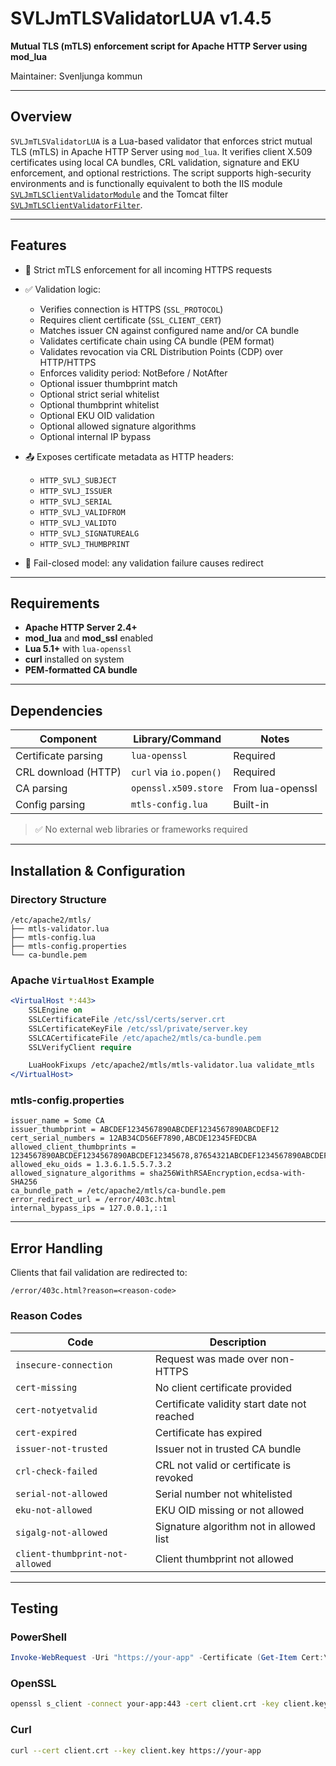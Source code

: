 # SVLJmTLSValidatorLUA v1.4.5

**Mutual TLS (mTLS) enforcement script for Apache HTTP Server using mod\_lua**

Maintainer: Svenljunga kommun

---

## Overview

`SVLJmTLSValidatorLUA` is a Lua-based validator that enforces strict mutual TLS (mTLS) in Apache HTTP Server using `mod_lua`.
It verifies client X.509 certificates using local CA bundles, CRL validation, signature and EKU enforcement, and optional restrictions.
The script supports high-security environments and is functionally equivalent to both the IIS module [`SVLJmTLSClientValidatorModule`](https://github.com/svenljungakommun/SVLJmTLSClientValidatorModule) and the Tomcat filter [`SVLJmTLSClientValidatorFilter`](https://github.com/svenljungakommun/SVLJmTLSClientValidatorFilter).

---

## Features

* 🔐 Strict mTLS enforcement for all incoming HTTPS requests
* ✅ Validation logic:

  * Verifies connection is HTTPS (`SSL_PROTOCOL`)
  * Requires client certificate (`SSL_CLIENT_CERT`)
  * Matches issuer CN against configured name and/or CA bundle
  * Validates certificate chain using CA bundle (PEM format)
  * Validates revocation via CRL Distribution Points (CDP) over HTTP/HTTPS
  * Enforces validity period: NotBefore / NotAfter
  * Optional issuer thumbprint match
  * Optional strict serial whitelist
  * Optional thumbprint whitelist
  * Optional EKU OID validation
  * Optional allowed signature algorithms
  * Optional internal IP bypass
* 📤 Exposes certificate metadata as HTTP headers:

  * `HTTP_SVLJ_SUBJECT`
  * `HTTP_SVLJ_ISSUER`
  * `HTTP_SVLJ_SERIAL`
  * `HTTP_SVLJ_VALIDFROM`
  * `HTTP_SVLJ_VALIDTO`
  * `HTTP_SVLJ_SIGNATUREALG`
  * `HTTP_SVLJ_THUMBPRINT`
* 🚫 Fail-closed model: any validation failure causes redirect

---

## Requirements

* **Apache HTTP Server 2.4+**
* **mod\_lua** and **mod\_ssl** enabled
* **Lua 5.1+** with `lua-openssl`
* **curl** installed on system
* **PEM-formatted CA bundle**

---

## Dependencies

| Component           | Library/Command         | Notes            |
| ------------------- | ----------------------- | ---------------- |
| Certificate parsing | `lua-openssl`           | Required         |
| CRL download (HTTP) | `curl` via `io.popen()` | Required         |
| CA parsing          | `openssl.x509.store`    | From lua-openssl |
| Config parsing      | `mtls-config.lua`       | Built-in         |

> ✅ No external web libraries or frameworks required

---

## Installation & Configuration

### Directory Structure

```
/etc/apache2/mtls/
├── mtls-validator.lua
├── mtls-config.lua
├── mtls-config.properties
└── ca-bundle.pem
```

### Apache `VirtualHost` Example

```apache
<VirtualHost *:443>
    SSLEngine on
    SSLCertificateFile /etc/ssl/certs/server.crt
    SSLCertificateKeyFile /etc/ssl/private/server.key
    SSLCACertificateFile /etc/apache2/mtls/ca-bundle.pem
    SSLVerifyClient require

    LuaHookFixups /etc/apache2/mtls/mtls-validator.lua validate_mtls
</VirtualHost>
```

### mtls-config.properties

```properties
issuer_name = Some CA
issuer_thumbprint = ABCDEF1234567890ABCDEF1234567890ABCDEF12
cert_serial_numbers = 12AB34CD56EF7890,ABCDE12345FEDCBA
allowed_client_thumbprints = 1234567890ABCDEF1234567890ABCDEF12345678,87654321ABCDEF1234567890ABCDEF1234567890
allowed_eku_oids = 1.3.6.1.5.5.7.3.2
allowed_signature_algorithms = sha256WithRSAEncryption,ecdsa-with-SHA256
ca_bundle_path = /etc/apache2/mtls/ca-bundle.pem
error_redirect_url = /error/403c.html
internal_bypass_ips = 127.0.0.1,::1
```

---

## Error Handling

Clients that fail validation are redirected to:

```
/error/403c.html?reason=<reason-code>
```

### Reason Codes

| Code                            | Description                                 |
| ------------------------------- | ------------------------------------------- |
| `insecure-connection`           | Request was made over non-HTTPS             |
| `cert-missing`                  | No client certificate provided              |
| `cert-notyetvalid`              | Certificate validity start date not reached |
| `cert-expired`                  | Certificate has expired                     |
| `issuer-not-trusted`            | Issuer not in trusted CA bundle             |
| `crl-check-failed`              | CRL not valid or certificate is revoked     |
| `serial-not-allowed`            | Serial number not whitelisted               |
| `eku-not-allowed`               | EKU OID missing or not allowed              |
| `sigalg-not-allowed`            | Signature algorithm not in allowed list     |
| `client-thumbprint-not-allowed` | Client thumbprint not allowed               |

---

## Testing

### PowerShell

```powershell
Invoke-WebRequest -Uri "https://your-app" -Certificate (Get-Item Cert:\CurrentUser\My\<THUMBPRINT>)
```

### OpenSSL

```bash
openssl s_client -connect your-app:443 -cert client.crt -key client.key -CAfile ca-bundle.pem
```

### Curl

```bash
curl --cert client.crt --key client.key https://your-app
```
